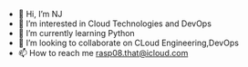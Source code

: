 - 👋 Hi, I’m NJ
- 👀 I’m interested in Cloud Technologies and DevOps
- 🌱 I’m currently learning Python
- 💞️ I’m looking to collaborate on CLoud Engineering,DevOps
- 📫 How to reach me rasp08.that@icloud.com

<!---
njt0/njt0 is a ✨ special ✨ repository because its `README.md` (this file) appears on your GitHub profile.
You can click the Preview link to take a look at your changes.
--->
